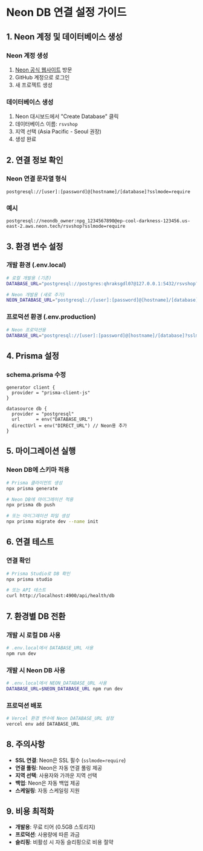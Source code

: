# Neon DB 연결 설정 가이드

## 1. Neon 계정 및 데이터베이스 생성

### Neon 계정 생성
1. [Neon 공식 웹사이트](https://neon.tech/) 방문
2. GitHub 계정으로 로그인
3. 새 프로젝트 생성

### 데이터베이스 생성
1. Neon 대시보드에서 "Create Database" 클릭
2. 데이터베이스 이름: `rsvshop`
3. 지역 선택 (Asia Pacific - Seoul 권장)
4. 생성 완료

## 2. 연결 정보 확인

### Neon 연결 문자열 형식
```
postgresql://[user]:[password]@[hostname]/[database]?sslmode=require
```

### 예시
```
postgresql://neondb_owner:npg_1234567890@ep-cool-darkness-123456.us-east-2.aws.neon.tech/rsvshop?sslmode=require
```

## 3. 환경 변수 설정

### 개발 환경 (.env.local)
```bash
# 로컬 개발용 (기존)
DATABASE_URL="postgresql://postgres:qhraksgdl07@127.0.0.1:5432/rsvshop?connection_limit=3&pool_timeout=60&connect_timeout=30&socket_timeout=60"

# Neon 개발용 (새로 추가)
NEON_DATABASE_URL="postgresql://[user]:[password]@[hostname]/[database]?sslmode=require"
```

### 프로덕션 환경 (.env.production)
```bash
# Neon 프로덕션용
DATABASE_URL="postgresql://[user]:[password]@[hostname]/[database]?sslmode=require"
```

## 4. Prisma 설정

### schema.prisma 수정
```prisma
generator client {
  provider = "prisma-client-js"
}

datasource db {
  provider = "postgresql"
  url      = env("DATABASE_URL")
  directUrl = env("DIRECT_URL") // Neon용 추가
}
```

## 5. 마이그레이션 실행

### Neon DB에 스키마 적용
```bash
# Prisma 클라이언트 생성
npx prisma generate

# Neon DB에 마이그레이션 적용
npx prisma db push

# 또는 마이그레이션 파일 생성
npx prisma migrate dev --name init
```

## 6. 연결 테스트

### 연결 확인
```bash
# Prisma Studio로 DB 확인
npx prisma studio

# 또는 API 테스트
curl http://localhost:4900/api/health/db
```

## 7. 환경별 DB 전환

### 개발 시 로컬 DB 사용
```bash
# .env.local에서 DATABASE_URL 사용
npm run dev
```

### 개발 시 Neon DB 사용
```bash
# .env.local에서 NEON_DATABASE_URL 사용
DATABASE_URL=$NEON_DATABASE_URL npm run dev
```

### 프로덕션 배포
```bash
# Vercel 환경 변수에 Neon DATABASE_URL 설정
vercel env add DATABASE_URL
```

## 8. 주의사항

- **SSL 연결**: Neon은 SSL 필수 (`sslmode=require`)
- **연결 풀링**: Neon은 자동 연결 풀링 제공
- **지역 선택**: 사용자와 가까운 지역 선택
- **백업**: Neon은 자동 백업 제공
- **스케일링**: 자동 스케일링 지원

## 9. 비용 최적화

- **개발용**: 무료 티어 (0.5GB 스토리지)
- **프로덕션**: 사용량에 따른 과금
- **슬리핑**: 비활성 시 자동 슬리핑으로 비용 절약
